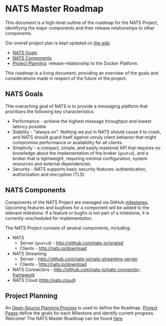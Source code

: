 # NATS Master Roadmap

This document is a high-level outline of the roadmap for the NATS Project, identifying the major 
components and their release relationships to other components.

Our overall project plan is kept updated on [the wiki](https://github.com/nats-io/roadmap/wiki).

* [NATS Goals](#nats-goals)
* [NATS Components](#nats-components)
* [Project Planning](#project-planning): release-relationship to the Docker Platform.

This roadmap is a living document, providing an overview of the goals and
considerations made in respect of the future of the project.

## NATS Goals

THe overaching goal of NATS is to provide a messaging platform that prioritizes the following key characteristics:
  
 * Performance - achieve the highest message throughput and lowest latency possible
 * Stability - "always on". Nothing we put in NATS should cause it to crash, and NATS should guard itself against unruly client behavior that might compromise performance or availability for all clients.
 * Simplicity - a compact, simple, and easily mastered API that requires no knowledge about the implementation of the broker (`gnatsd`), and a broker that is lightweight, requiring minimal configuration, system resources and external dependencies.
 * Security - NATS supports basic security features: authentication, authorization and encryption (TLS) 

## NATS Components

Components of the NATS Project are managed via GitHub [milestones](https://github.com/nats-io/roadmap/milestones).
Upcoming features and bugfixes for a component will be added to the relevant milestone. 
If a feature or bugfix is not part of a milestone, it is currently unscheduled for implementation. 

The NATS Project consists of several components, including:
 
 * NATS 
   * Server (`gnatsd`) - http://github.com/nats-io/gnatsd
   * Clients - http://nats.io/download
 * NATS Streaming 
   * Server - http://github.com/nats-io/nats-streaming-server
   * Clients - http://nats.io/download
 * NATS Connectors - http://github.com/nats-io/nats-connector-framework
 * NATS Cloud (http://nats.cloud)




## Project Planning

An [Open-Source Planning Process](https://github.com/nats-io/roadmap/wiki/Open-Source-Planning-Process) is 
used to define the Roadmap. [Project Pages](https://github.com/nats-io/roadmap/wiki) define the 
goals for each Milestone and identify current progress.
Welcome! The NATS Master Roadmap can be found [here](https://github.com/nats-io/roadmap/wiki)


